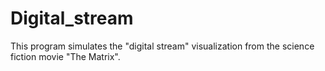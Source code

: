 # Digital_stream
This program simulates the "digital stream" visualization from the science fiction movie "The Matrix". 
